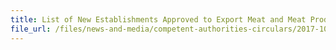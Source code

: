 ```yaml
---
title: List of New Establishments Approved to Export Meat and Meat Products to Singapore
file_url: /files/news-and-media/competent-authorities-circulars/2017-10-06-CA.pdf
---
```

